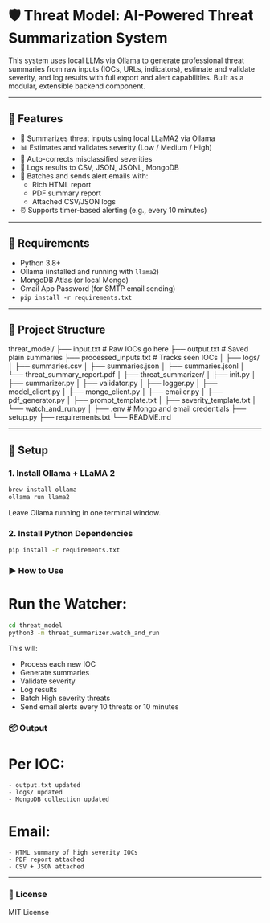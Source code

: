 # 🛡️ Threat Model: AI-Powered Threat Summarization System

This system uses local LLMs via [Ollama](https://ollama.com) to generate professional threat summaries from raw inputs (IOCs, URLs, indicators), estimate and validate severity, and log results with full export and alert capabilities. Built as a modular, extensible backend component.

---

## 🚀 Features

- 🔐 Summarizes threat inputs using local LLaMA2 via Ollama
- 📊 Estimates and validates severity (Low / Medium / High)
- 🧠 Auto-corrects misclassified severities
- 📝 Logs results to CSV, JSON, JSONL, MongoDB
- 📧 Batches and sends alert emails with:
  - Rich HTML report
  - PDF summary report
  - Attached CSV/JSON logs
- ⏰ Supports timer-based alerting (e.g., every 10 minutes)

---

## 🧰 Requirements

- Python 3.8+
- Ollama (installed and running with `llama2`)
- MongoDB Atlas (or local Mongo)
- Gmail App Password (for SMTP email sending)
- `pip install -r requirements.txt`

---

## 📁 Project Structure

threat_model/
├── input.txt # Raw IOCs go here
├── output.txt # Saved plain summaries
├── processed_inputs.txt # Tracks seen IOCs
│
├── logs/
│ ├── summaries.csv
│ ├── summaries.json
│ ├── summaries.jsonl
│ └── threat_summary_report.pdf
│
├── threat_summarizer/
│ ├── init.py
│ ├── summarizer.py
│ ├── validator.py
│ ├── logger.py
│ ├── model_client.py
│ ├── mongo_client.py
│ ├── emailer.py
│ ├── pdf_generator.py
│ ├── prompt_template.txt
│ ├── severity_template.txt
│ └── watch_and_run.py
│
├── .env # Mongo and email credentials
├── setup.py
├── requirements.txt
└── README.md

---

## 🔧 Setup

### 1. Install Ollama + LLaMA 2

```bash
brew install ollama
ollama run llama2
```

Leave Ollama running in one terminal window.

### 2. Install Python Dependencies

```bash
pip install -r requirements.txt
```

### ▶️ How to Use

# Run the Watcher:

```bash
cd threat_model
python3 -m threat_summarizer.watch_and_run
```

This will:

- Process each new IOC
- Generate summaries
- Validate severity
- Log results
- Batch High severity threats
- Send email alerts every 10 threats or 10 minutes

### 📦 Output

# Per IOC:
    - output.txt updated
    - logs/ updated
    - MongoDB collection updated

# Email:
    - HTML summary of high severity IOCs
    - PDF report attached
    - CSV + JSON attached

---

### 📄 License

MIT License